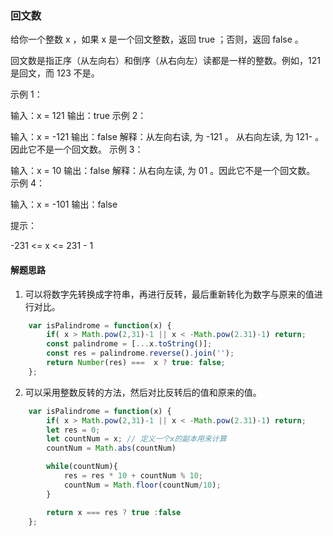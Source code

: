 ### 回文数

给你一个整数 x ，如果 x 是一个回文整数，返回 true ；否则，返回 false 。

回文数是指正序（从左向右）和倒序（从右向左）读都是一样的整数。例如，121 是回文，而 123 不是。

示例 1：

输入：x = 121
输出：true
示例 2：

输入：x = -121
输出：false
解释：从左向右读, 为 -121 。 从右向左读, 为 121- 。因此它不是一个回文数。
示例 3：

输入：x = 10
输出：false
解释：从右向左读, 为 01 。因此它不是一个回文数。
示例 4：

输入：x = -101
输出：false

提示：

-231 <= x <= 231 - 1

#### 解题思路
1. 可以将数字先转换成字符串，再进行反转，最后重新转化为数字与原来的值进行对比。
```JavaScript
	var isPalindrome = function(x) {
        if( x > Math.pow(2,31)-1 || x < -Math.pow(2.31)-1) return;
        const palindrome = [...x.toString()];
        const res = palindrome.reverse().join('');
        return Number(res) ===  x ? true: false;
    };
```
2. 可以采用整数反转的方法，然后对比反转后的值和原来的值。
```javascript
	var isPalindrome = function(x) {
        if( x > Math.pow(2,31)-1 || x < -Math.pow(2.31)-1) return;
        let res = 0;
        let countNum = x; // 定义一个x的副本用来计算
        countNum = Math.abs(countNum)

        while(countNum){
            res = res * 10 + countNum % 10;
            countNum = Math.floor(countNum/10);
        }

        return x === res ? true :false
	};
```

